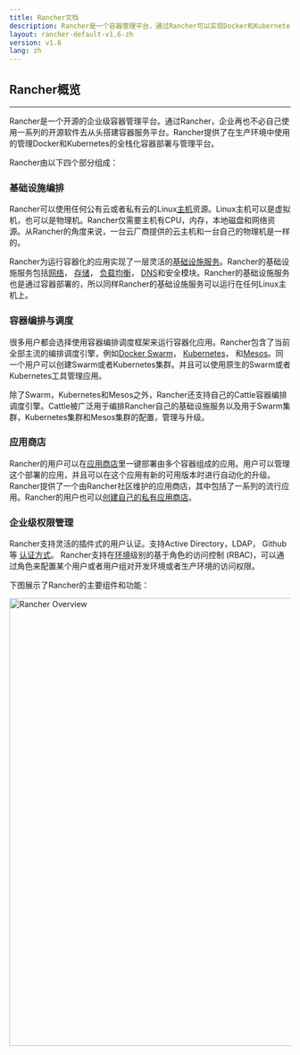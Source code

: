 ```yaml
---
title: Rancher文档
description: Rancher是一个容器管理平台，通过Rancher可以实现Docker和Kubernetes的轻松部署。这个文档描述了如何安装和使用Rancher。
layout: rancher-default-v1.6-zh
version: v1.6
lang: zh
---
```


## Rancher概览
---

Rancher是一个开源的企业级容器管理平台。通过Rancher，企业再也不必自己使用一系列的开源软件去从头搭建容器服务平台。Rancher提供了在生产环境中使用的管理Docker和Kubernetes的全栈化容器部署与管理平台。

Rancher由以下四个部分组成：

### 基础设施编排

Rancher可以使用任何公有云或者私有云的Linux[主机]({{site.baseurl}}/rancher/{{page.version}}/{{page.lang}}/hosts/)资源。Linux主机可以是虚拟机，也可以是物理机。Rancher仅需要主机有CPU，内存，本地磁盘和网络资源。从Rancher的角度来说，一台云厂商提供的云主机和一台自己的物理机是一样的。

Rancher为运行容器化的应用实现了一层灵活的[基础设施服务]({{site.baseurl}}/rancher/{{page.version}}/{{page.lang}}/rancher-services/)。Rancher的基础设施服务包括[网络]({{site.baseurl}}/rancher/{{page.version}}/{{page.lang}}/rancher-services/networking)， [存储]({{site.baseurl}}/rancher/{{page.version}}/{{page.lang}}/rancher-services/storage-service/)， [负载均衡]({{site.baseurl}}/rancher/{{page.version}}/{{page.lang}}/rancher-services/load-balancer/)， [DNS]({{site.baseurl}}/rancher/{{page.version}}/{{page.lang}}/rancher-services/dns-service/)和安全模块。Rancher的基础设施服务也是通过容器部署的，所以同样Rancher的基础设施服务可以运行在任何Linux主机上。

### 容器编排与调度

很多用户都会选择使用容器编排调度框架来运行容器化应用。Rancher包含了当前全部主流的编排调度引擎，例如[Docker Swarm]({{site.baseurl}}/rancher/{{page.version}}/{{page.lang}}/swarm)， [Kubernetes]({{site.baseurl}}/rancher/{{page.version}}/{{page.lang}}/kubernetes)， 和[Mesos]({{site.baseurl}}/rancher/{{page.version}}/{{page.lang}}/mesos/)。同一个用户可以创建Swarm或者Kubernetes集群。并且可以使用原生的Swarm或者Kubernetes工具管理应用。

除了Swarm，Kubernetes和Mesos之外，Rancher还支持自己的Cattle容器编排调度引擎。Cattle被广泛用于编排Rancher自己的基础设施服务以及用于Swarm集群，Kubernetes集群和Mesos集群的配置，管理与升级。

### 应用商店

Rancher的用户可以在[应用商店]({{site.baseurl}}/rancher/{{page.version}}/{{page.lang}}/catalog)里一键部署由多个容器组成的应用。用户可以管理这个部署的应用，并且可以在这个应用有新的可用版本时进行自动化的升级。Rancher提供了一个由Rancher社区维护的应用商店，其中包括了一系列的流行应用。Rancher的用户也可以[创建自己的私有应用商店]({{site.baseurl}}/rancher/{{page.version}}/{{page.lang}}/catalog/private-catalog/)。

### 企业级权限管理

Rancher支持灵活的插件式的用户认证。支持Active Directory，LDAP， Github等 [认证方式]({{site.baseurl}}/rancher/{{page.version}}/{{page.lang}}/configuration/access-control/)。 Rancher支持在[环境]({{site.baseurl}}/rancher/{{page.version}}/{{page.lang}}/environments/)级别的基于角色的访问控制 (RBAC)，可以通过角色来配置某个用户或者用户组对开发环境或者生产环境的访问权限。

下图展示了Rancher的主要组件和功能：

<img src="{{site.baseurl}}/one-point-x/img/rancher/rancher_overview_2.png" width="800" alt="Rancher Overview">

